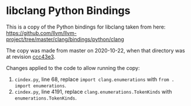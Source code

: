 # libclang Python Bindings

This is a copy of the Python bindings for libclang taken from
here: https://github.com/llvm/llvm-project/tree/master/clang/bindings/python/clang

The copy was made from master on 2020-10-22, when that directory was
at revision [ccc43e3](https://github.com/llvm/llvm-project/commit/ccc43e337cfa62b4787c39aefd3559ed39f78556).

Changes applied to the code to allow running the copy:
1. `cindex.py`, line 68, replace `import clang.enumerations` with `from . import enumerations`.
2. `cindex.py`, line 4191, replace `clang.enumerations.TokenKinds` with `enumerations.TokenKinds`.
